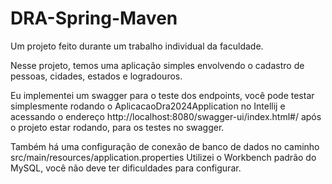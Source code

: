 # DRA-Spring-Maven

Um projeto feito durante um trabalho individual da faculdade.

Nesse projeto, temos uma aplicação simples envolvendo o cadastro de pessoas, cidades, estados e logradouros.

Eu implementei um swagger para o teste dos endpoints, você pode testar simplesmente rodando o AplicacaoDra2024Application no Intellij
e acessando o endereço http://localhost:8080/swagger-ui/index.html#/ após o projeto estar rodando, para os testes no swagger.

Também há uma configuração de conexão de banco de dados no caminho src/main/resources/application.properties
Utilizei o Workbench padrão do MySQL, você não deve ter dificuldades para configurar.
